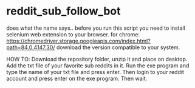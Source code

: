 # reddit_sub_follow_bot
does what the name says..
before you run this script you need to install selenium web extension to your browser.
for chrome: https://chromedriver.storage.googleapis.com/index.html?path=84.0.4147.30/
download the version compatible to your system.

HOW TO:
Download the repository folder, unzip it and place on desktop.
Add the txt file of your favorite sub reddits in it.
Run the exe program and type the name of your txt file and press enter.
Then login to your reddit account and press enter on the exe program.
Then wait.
